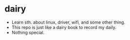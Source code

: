 # dairy

* Learn sth. about linux, driver, wifi, and some other thing.
* This repo is just like a dairy book to record my daily.
* Nothing special.
